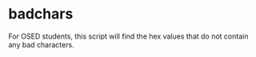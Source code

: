 # badchars
For OSED students, this script will find the hex values that do not contain any bad characters.
